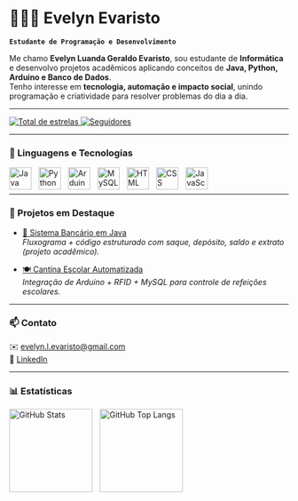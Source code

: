# 👩🏻‍💻 Evelyn Evaristo

**`Estudante de Programação e Desenvolvimento`**

Me chamo **Evelyn Luanda Geraldo Evaristo**, sou estudante de **Informática** e desenvolvo projetos acadêmicos aplicando conceitos de **Java, Python, Arduino e Banco de Dados**.  
Tenho interesse em **tecnologia, automação e impacto social**, unindo programação e criatividade para resolver problemas do dia a dia.  

---

<p align="left">
    <a href="https://github.com/Evelyn-evaristo?tab=repositories&sort=stargazers">
        <img 
            alt="Total de estrelas" 
            title="Total de estrelas no GitHub" 
            src="https://custom-icon-badges.demolab.com/github/stars/Evelyn-evaristo?color=55960c&style=for-the-badge&labelColor=488207&logo=star&label=Estrelas"
        />
    </a>
    <a href="https://github.com/Evelyn-evaristo?tab=followers">
        <img 
            alt="Seguidores" 
            title="Me siga no GitHub" 
            src="https://custom-icon-badges.demolab.com/github/followers/Evelyn-evaristo?color=236ad3&labelColor=1155ba&style=for-the-badge&logo=github&label=Seguidores&logoColor=white"
        />
    </a>
</p>

---

### 🤖 Linguagens e Tecnologias

<img 
    align="left" alt="Java" title="Java" width="40px" style="padding-right:10px;" 
    src="https://cdn.jsdelivr.net/gh/devicons/devicon/icons/java/java-original.svg"/>
<img 
    align="left" alt="Python" title="Python" width="40px" style="padding-right:10px;" 
    src="https://cdn.jsdelivr.net/gh/devicons/devicon/icons/python/python-original.svg"/>
<img 
    align="left" alt="Arduino" title="Arduino" width="40px" style="padding-right:10px;" 
    src="https://cdn.jsdelivr.net/gh/devicons/devicon/icons/arduino/arduino-original.svg"/>
<img 
    align="left" alt="MySQL" title="MySQL" width="40px" style="padding-right:10px;" 
    src="https://cdn.jsdelivr.net/gh/devicons/devicon/icons/mysql/mysql-original.svg"/>
<img 
    align="left" alt="HTML" title="HTML" width="40px" style="padding-right:10px;" 
    src="https://cdn.jsdelivr.net/gh/devicons/devicon/icons/html5/html5-original.svg"/>
<img 
    align="left" alt="CSS" title="CSS" width="40px" style="padding-right:10px;" 
    src="https://cdn.jsdelivr.net/gh/devicons/devicon/icons/css3/css3-original.svg"/>
<img 
    align="left" alt="JavaScript" title="JavaScript" width="40px" style="padding-right:10px;" 
    src="https://cdn.jsdelivr.net/gh/devicons/devicon/icons/javascript/javascript-original.svg"/>
<br/>
<br/>

---

### 📌 Projetos em Destaque

- [🏦 Sistema Bancário em Java](https://github.com/Evelyn-evaristo/SistemaBancario)  
  *Fluxograma + código estruturado com saque, depósito, saldo e extrato (projeto acadêmico).*

- [🍽️ Cantina Escolar Automatizada](#)  
  *Integração de Arduino + RFID + MySQL para controle de refeições escolares.*

---

### 📫 Contato
✉️ [evelyn.l.evaristo@gmail.com](mailto:evelyn.l.evaristo@gmail.com)  
🔗 [LinkedIn](https://www.linkedin.com/in/evelyn-evaristo-644813308/)  

---

### 📊 Estatísticas

<p>
  <img 
    align="left" 
    alt="GitHub Stats" 
    height="150" 
    style="padding-right: 10px;" 
    src="https://github-readme-stats.vercel.app/api?username=Evelyn-evaristo&show_icons=true&theme=tokyonight&include_all_commits=true&locale=pt-br" 
  />

  <img 
      align="left" 
      alt="GitHub Top Langs" 
      height="150" 
      src="https://github-readme-stats.vercel.app/api/top-langs/?username=Evelyn-evaristo&theme=tokyonight&layout=compact&custom_title=Tecnologias&langs_count=6" 
  />
</p>
